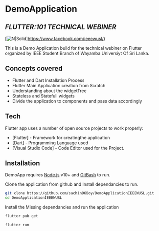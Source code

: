 # DemoApplication
## _FLUTTER:101 TECHNICAL WEBINER_

[![N|Solid](https://i.ibb.co/4JYCmMH/ion-sb.png)]https://www.facebook.com/ieeewusl/)



This is a Demo Application build for the technical webiner on Flutter organized by IEEE Student Branch of Wayamba Universiyt Of Sri Lanka.


## Concepts covered

- Flutter and Dart Installation Process
- Flutter Main Application creation from Scratch
- Understanding about the widgetTree
- Stateless and Statefull widgets
- Divide the application to components and pass data accordingly


## Tech

Flutter app uses a number of open source projects to work properly:

- [Flutter] - Framework for creatingthe application
- [Dart] - Programming Language used
- [Visual Studio Code] - Code Editor used for the Project.



## Installation

DemoApp requires [Node.js](https://nodejs.org/) v10+ and [GitBash](https://git-scm.com/) to run.

Clone the application from github and Install dependancies to run.

```sh
git clone https://github.com/sachin96Boy/DemoApplicationIEEEWUSL.git 
cd DemoApplicationIEEEWUSL 
```

Install the Missing dependancies and run the application

```sh
flutter pub get

flutter run 
```

